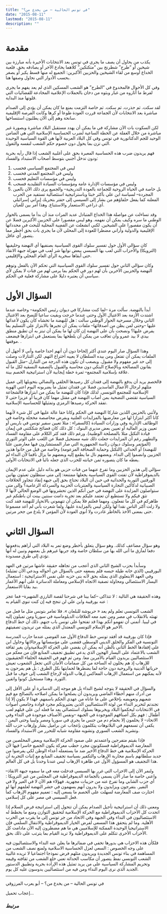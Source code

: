 ```yaml
---
title: "في تونس الحالية – من يخدع من؟"
date: "2015-08-11"
lastmod: "2015-08-11"
description: ""
---
```

# مقدمة

يكذب من يحاول أن يصف ما يجري في تونس بعد الانتخابات الأخيرة بأنه مبارزة بين شيخين أو “طرح” شطرنج بين “متكتكين” كلاهما يخادع الآخر أو يصادقه بحق. فلعبة الخداع أوسع من لقاء الشيخين والحزبين الأكبرين: الجميع له منها قسط يكبر أو يصغر بحسب الأدوار التي نحاول وصفها هنا.

وفي كل الأحوال فالمخدوع في “الطرح” هو الشعب المسكين الذي لم يعد يفهم ما يجري لفرط ما أثاروه من غبار وبثوه من دخان بالحملات الإعلامية المخادعة للفضائيات التي قلوتها منذ البداية.

لقد سكت. ثم حذرت. ثم سكت. ثم خاصة التزمت بمنع ما كان يمكن أن يؤدي إلى الصدام مباشرة بعد الانتخابات لأن الجماعة قررت العودة طوعا أو كرها وكانت الفرصة الإقليمية سانحة وهم إلى الآن يطلبون استنساخها.

لكن السكوت بات الآن مشاركة في ما يمكن أن يهدد مستقبل البلاد مباشرة وبصورة غير مباشرة من خلال الغفلة عن الخطة الساعية لضرب الحساسية الإسلامية التي هي الضامن الوحيد للجم الدكتاتورية في تونس وفي كل البلاد العربية لأنها هي القوة السياسية الوحيدة التي تزن بما يحول دون خصوم حكم الشعب لنفسه والتغول.

فهم يريدون ضرب هذه الحساسية المعبرة بحق على أغلبية الشعب إذا قال رأيه بحرية ودون تدخل أجنبي بتوسط أصحاب الاستبداد والفساد:

1. ليس في المجتمع السياسي فحسب
2. وليس في المجتمع المدني فحسب
3. وليس في مؤسسات التعليم فحسب
4. وليس في مؤسسات الإدارة عامة ومؤسسات السيادة التقليدية فسحب
5. بل خاصة في الحياة الروحية للجماعة بالعودة التدريجية– والجميع يرى ذلك الآن بالعين المجردة– لسياسة ابن علي بأكثر خبثا وباستراتيجية استئصالية تستفيد من الحرب المعلنة كما يفعل حلفاؤهم من بشار إلى السيسي إلى حفتر بتحريك إيراني إسرائيلي أي ذراعي الاستعمار والاستتباع. وهذا أمر بين للعيان.

وقد تساءلت عن مواصلة هذا الخداع المتبادل عديد المرات منذ أن بدأ ما يسمى بالحوار الوطني ما سره وكيف يمكن أن نفهمه. وهو ليس مقصورا على الحزبين الأكبرين فضلا عن أن يكون مقصورا على الشيخين. لكني انشغلت عن القضية المحلية للبحث في محدداتها الإقليمية والدولية وأراني مضطرا للعودة إلى المحلي لأن ما يجري بات بحق أخطر مما يتصور أي عاقل.

كان سؤالي الأول حول تفسير سلوك القوى السياسية بصنفيها أي النهضة وحليفيها (الترويكا) والأحزاب التي لعب بها السبسي ببعض نوابها شر لعب في مهزلة جبهة الانقاذ حتى أبقاها سخرية الرأي العام المحلي والإقليمي.

وكان سؤالي الثاني حول تفسير سلوك القوى السياسية التي تحكم الآن بالفعل وتوهم النهضة والحزبين الآخرين بأن لهم دور في الحكم بما يرمى لهم من فتات لا يمكن لأي سياسي أن يعتبره دليلا على مشاركة فعلية في الحكم.

# السؤال الأول

أبدأ بالنهضة. سألت مرة –لما كنت مشاركا في ديوان رئيس الحكومة– وخاصة عندما اشتدت الأزمة بعد الاغتيال الأول وحتى عندما خرجت وبقيت ساعيا للنصح بعد الاغتيال الثاني وخلال مسرحية الحوار الوطني سألت : هل للنهضة ما تخشاه كأن يكون لأعدائها عليها –وحتى لمن يظن من أصدقائها– ملفات يمكن أن تجبرها بالابتزاز على التسليم بما يفرض عليها؟ ونصحت بأن على النهضة إن كان لها ما يمكن أن تبتز به أن تطبق منطق بيدي لا بيد عمرو وأن تعاقب من يمكن أن يلطخها بما يستعمل في ابتزازها فيضعف موقفها. .

وهذا السؤال صار اليوم عندي أكثر إلحاحا دون أن أتهم احدا خاصة وأني لا أجهل أن الملفات يمكن أن تفتعل ومن بيده السلطان لا يعييه اختراع التهم. لكن التنازلات وصلت إلى حد غير مفهوم ولا مقبول. ويصعب أن تكون هذه الدرجة من التنازل –مثل القبول بقانون المصالحة وبالإصلاح البنكي دون محاسبة والقبول بالتصفية النسقية لكل ما له علاقة بإسلامية المجتمع– ثمرة خطة إيجابية لأن استراتيجية الخصم بينة.

فالخصم يريد أن يدفع بالنهضة إلى فقدان كل رصيدها الخلقي والنضالي بتحويلها إلى عميل مثلهم لرجال الأعمال الفاسدين فضلا عن فقدان تمثيل ما يضربونه اليوم اعني الهوية الإسلامية للمجتمع التونسي. لذلك فإذا كان للنهضة ما يمكن من ابتزازها فالشجاعة السياسية تقتضي التضحية بمن أصاب النهضة في مقتل مهما كان قريبا أو عزيزا حتى لا تفقد الحركة رصيدها الرمزي وتمثيلها للحساسية الإسلامية.

ولأثني بالحزبين اللذين شاركا النهضة في الحكم وكانا حقا عالة عليها في كل شيء لأنهما كانا أكثر ابتزازا لها من معارضيها بالمزايدات العلنية وبفرض محاصصة مخجلة وخاصة في الوظائف الإدارية وفي وزارات السيادة (كالسفراء : مثلا تعيين سفير تونس في باريس أو تعيين وزير المالية أو تعيين بعض مديري البنوك : كل ذلك كان فضائح شككتني في إيمان قيادة التكتل مثلا بالمصلحة الوطنية). ورغم ذلك فقد كثر الكلام على مقاومة الفساد والتطهير رغم أن المزايدات جعلت ذلك شبه مستحيل فضلا عن اللعب على الوتر الثوري (المؤتمر وسلوك ديوان رئاسة الجمهورية التي صار المستشارون فيها معارضين علنا للنهضة) أو الحداثي (التكتل وحماية الصحافة المزعومة) وخاصة من قبل من خانوا هذين الحزبين وانضموا إلى النداء. وبعضهم نال ما يطمع إليه وبعضهم ما يزال ناقما لأن النداء لم يعطه ما كان يتصوره ثمن خيانته للحزب الذي جعله نائبا في الانتخابات الأولى.

سؤالي إلى هذين الحزبين وما تفرع عنهما من فتات حزبي هو بذاته دليل على عدم الإيمان بالديموقراطية لأن تفتت القوى السياسية يجعلها ممتنعة: إلى متى ستظلون تعبثون بهاتين الورقتين الثورية والحداثية في حين أن البلاد تحتاج بحق إلى جبهة إنقاذ تتجاوز الخلافات الصبيانية لدكاكين التجارة السياسية والعنتريات الحزبية والسردكة الزعامية؟ وإلى متى ستواصلون المزايدة على النهضة في حين أنكم الذين تحشرونها في الوضع الحالي لأنها لا تثق فيكم ولا تستطيع أن تعتمد عليكم بعد تجربة دامت سنتين بينت أن باطنكم غير ظاهركم في كل ما تفعلون. ومهما فعلتم فلا يمكن أن تتهموني بالانحياز للنهضة فقد كنت ولا زلت أكثر الناس نقدا لها ولكن ليس بالمزايدة عليها. ولما شعرت بأني لم أعد مسموعا حتى بمعنى الأخذ بالخاطر غادرت ولا أنوي العودة لأن المؤمن لا يلدغ من جحر مرتين.

# السؤال الثاني

وهو سؤال مضاعف كذلك. وهو سؤال يتعلق بأخطر وضع تمر به البلاد التي أراهم يدفعونها دفعا لمآزق ما أتى الله بها من سلطان خاصة وقد جربها غيرهم بل بعضهم وتبين له أنها تؤدي إلى طرق مسدودة.

وسأبدأ بحزب الشيخ الثاني الذي أعجب من تجاهله حقيقة عاشها مرتين في العهد البورقيبي (الذي خانه طيلة حبسه فلم يسعفه حتى بالسؤال عن أحواله ويدعي الآن تمثيله) وفي العهد الابنعلوي الذي يمثله بحق لأنه بنى حزبه على نفس الاستراتيجية : استعمال اليسار الاستئصالي ومحاولة تصفية الاتجاه الإسلامي ومعاملة الدساترة على أنهم الأغمار بيد بقايا الاستعمار.

وهذه الحقيقة هي التالية : لا تتذاكى –كما بينا في شرحنا لقصة التارزي الشهيرة– فما عجز عنه بورقيبة وابن علي لن تنجح فيه إن كنت تنوي القيام به :

الشعب التونسي تعلم ولم يعد « حربوشة للبلعان ». فلا تغامر بتونس مثل ما فعل من تهنئه بالانقلاب في مصر ومن تعيد معه العلاقات الدبلوماسية في سوريا ومن تميلون إليه في ليبيا. أتمنى أن تفهمو أنكم بهذا قد تفتحوا على تونس باب جنهم. ذلك أن خط الدفاع الأخير هو الإسلام التونسي المعتدل الذي يمثله من تريدون تصفيتهم.

فإذا كان بورقيبة قد أفقد تونس خط الدفاع الأول ضد الفوضى عندما حارب المدرسة التونسية في الفكر والخلق الديني الوسطي فقضى على مؤسساتها ورجالاتها وحاول ابن علي إفقادها الخط الثاني بالظن أنه يمكن أن يقضي على الحركة الإسلاميةوأن يغير ثقافة الشعب بالاعتماد على اليسار الهجين الذي يدعي تطبيق تجفيف المنابع فإن من معكم من الاستئصاليين يريدون القيام بالأمرين معا. ومن ثم فهم في الحقيقة الحلفاء الحقيقيون للإرهاب إذ هم يخلون له الساحة من كل صمامات الأمان التي تجعل الشعوب تعيش حرياتها الدينية والروحية دون حاجة لما يضطرها لحمايتها بكل الطرق : بل هم يفرحون به لأنه يمكنهم من استعمال الإرهاب المعاكس إرهاب الدولة لإرجاع الشعب إلى خوف ما قبل الثورة. وهذا مستحيل كونوا واثقين.

والسؤال في الحقيقة لا يتوجه لشيخ النداء بل هو موجه إلى الدساترة أو على الأقل إلى من أدرك منهم أخطاء الماضي ويريدون أن يصلحوا ما يمكن اصلاحه بالتصالح مع قيم شعبهم وتعويضه بإخلاص على ما عاناه من عهدي الحكم باسمهم. فهذا لا يكون إلا إذا تجندتم لتحرير النداء من لوثة الاستئصاليين الذين يعتبرونكم مجرد قوادة وجامعي أصوات في الانتخابات ليحكموا البلاد ويخربوها بسلوك استئصالي يعد ما فعله ابن علي قبلهم لعب أطفال : فهم بكل أصنافهم الموجودة في الجبهة –ونفس الأصناف موجودة في النداء وفي الاتحاد– لا يحلمون إلا بحمام دم من جنس ما يجري في سوريا ومصر وليبيا وحتى اليمن : يكفي أن تسمعهم في البلاتوهات يتكلمون بإعجاب عن براميل بشار وإرهاب حزب الله وتشريد الشعب السوري وتشويه مقاومة شبابه للتحرر من الاستبداد والفساد.

فإذا بقيتم متفرجين واعتمدتم على صمود الحركة الإسلامية وبعض المخلصين من المعارضة الديموقراطية فستكونون مجرد حطب معركة يكون الجميع خاسرا فيها لأن الحركة الإسلامية هي خط الدفاع الأخير ضد ما يستعمله أعداء الوطن لكي يفرضوا من جديد سلطانهم باسم محاربة الإرهاب والتكفير بسياسة تجفيف المنابع مع إثبات التجربة أن هذا التجفيف هو المسؤول الأول عى ظاهرة الإرهاب ليس عندنا وحدنا بل في كل العالم.

ولنمر الآن إلى الاحزاب التي غرر بها السبسي فدخلت معه في ما سموه جبهة الانقاذ–واعني خاصة ما صار الآن يسمى بالجماعة الديموقراطية في المجلس من غير الترويكا : أي حزب الشابي وما تفرع عنه من حزيبات مجهرية. فهؤلاء هم الآن لا في العير ولا في النفير. يتفرجون ويزايدون ولا يدرون أنهم يسهمون في حشر النهضة لعلمهم أنها لو اختارت صف المعارضة لسهلت على الخصم ما يسعى إليه : تعميم مفهوم الإرهاب كما فعل السيسي في مصر على كل إسلامي.

ومعنى ذلك أن استراتيجية تأجيل الصدام يمكن أن تتحول إلى استراتيجة فرض السلام إذا اتحدت كل الأحزاب الديموقراطية مع الحركة الإسلامية لتحقيق التوازن ومنع ما يخطط له الاستئصاليون في النداء وفي الجبهة وفي الاتحاد من جر تونس إلى ما يقرب من الحرب الأهلية. وما لم يتحقق هذا المسعى لفرض الخيار الديموقراطية والانتقال السلمي فإن الاستراتيجيا الوحيدة الممكنة للإسلاميين هي ما هم مضطرون إليه الآن مادامت كل الأحزاب الأخرى تتكلم على الديموقراطية ولا تريد القيام بما يترتب على ذلك بحق.

فلكأن هذه الاحزاب هي بدورها تخفي في ضمائرها ما يعلن عنه النداء والاستئصاليون فيه على وجه الخصوص : السعي لعزل الحساسية الاسلامية ولمنع نصف الشعب من المساهمة في بناء تونس الجديدة ويريدون مثلهم فرض نموذجا اجتماعيا لا تريده غالبية الشعب التونسي نمط يتصور أن مكاسب الحداثة تعني خلع الشعب من ثقافته وقيمه وتحريم المشاركة السياسية على من يريد تمثيل هذه الإرادة بحرية وتطبيق الدستور الجديد الذي نرى اليوم النداء ومن فيه من استئصاليين يدوسون عليه كل يوم.

---

في تونس الحالية – من يخدع من؟ – أبو يعرب المرزوقي

إعجاب تحميل...

### *مرتبط*